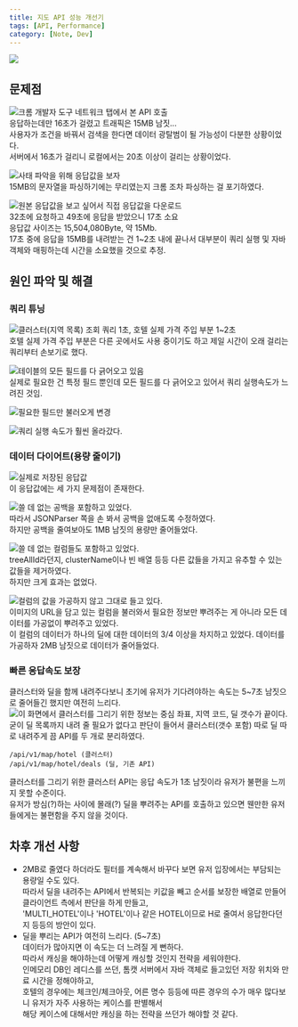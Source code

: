 ```yaml
---
title: 지도 API 성능 개선기
tags: [API, Performance]
category: [Note, Dev]
---
```

![](thumb.png)  

## 문제점
![크롬 개발자 도구 네트워크 탭에서 본 API 호출](01.png)  
응답하는데만 16초가 걸렸고 트래픽은 15MB 남짓...  
사용자가 조건을 바꿔서 검색을 한다면 데이터 광탈범이 될 가능성이 다분한 상황이었다.  
서버에서 16초가 걸리니 로컬에서는 20초 이상이 걸리는 상황이었다.  

![사태 파악을 위해 응답값을 보자](02.png)  
15MB의 문자열을 파싱하기에는 무리였는지 크롬 조차 파싱하는 걸 포기하였다.  

![원본 응답값을 보고 싶어서 직접 응답값을 다운로드](03.png)  
32초에 요청하고 49초에 응답을 받았으니 17초 소요  
응답값 사이즈는 15,504,080Byte, 약 15Mb.  
17초 중에 응답을 15MB를 내려받는 건 1~2초 내에 끝나서 대부분이 쿼리 실행 및 자바 객체와 매핑하는데 시간을 소요했을 것으로 추정.  

## 원인 파악 및 해결
### 쿼리 튜닝
![클러스터(지역 목록) 조회 쿼리 1초, 호텔 실제 가격 주입 부분 1~2초](04.png)  
호텔 실제 가격 주입 부분은 다른 곳에서도 사용 중이기도 하고 제일 시간이 오래 걸리는 쿼리부터 손보기로 했다.  

![테이블의 모든 필드를 다 긁어오고 있음](05.png)  
실제로 필요한 건 특정 필드 뿐인데 모든 필드를 다 긁어오고 있어서 쿼리 실행속도가 느려진 것임.  

![필요한 필드만 불러오게 변경](06.png)  

![쿼리 실행 속도가 훨씬 올라갔다.](07.png)  

### 데이터 다이어트(용량 줄이기)
![실제로 저장된 응답값](08.png)  
이 응답값에는 세 가지 문제점이 존재한다.

![쓸 데 없는 공백을 포함하고 있었다.](09.png)  
따라서 JSONParser 쪽을 손 봐서 공백을 없애도록 수정하였다.  
하지만 공백을 줄여보아도 1MB 남짓의 용량만 줄어들었다.  

![쓸 데 없는 컬럼들도 포함하고 있었다.](10.png)  
treeAllId라던지, clusterName이나 빈 배열 등등 다른 값들을 가지고 유추할 수 있는 값들을 제거하였다.  
하지만 크게 효과는 없었다.  

![컬럼의 값을 가공하지 않고 그대로 들고 있다.](11.png)  
이미지의 URL을 담고 있는 컬럼을 불러와서 필요한 정보만 뿌려주는 게 아니라 모든 데이터를 가공없이 뿌려주고 있었다.  
이 컬럼의 데이터가 하나의 딜에 대한 데이터의 3/4 이상을 차지하고 있었다.
데이터를 가공하자 2MB 남짓으로 데이터가 줄어들었다.  

### 빠른 응답속도 보장
클러스터와 딜을 함께 내려주다보니 초기에 유저가 기다려야하는 속도는 5~7초 남짓으로 줄어들긴 했지만 여전히 느리다.  
![이 화면에서 클러스터를 그리기 위한 정보는 중심 좌표, 지역 코드, 딜 갯수가 끝이다.](12.png)  
굳이 딜 목록까지 내려 줄 필요가 없다고 판단이 들어서 클러스터(갯수 포함) 따로 딜 따로 내려주게 끔 API를 두 개로 분리하였다.  
```
/api/v1/map/hotel (클러스터)
/api/v1/map/hotel/deals (딜, 기존 API)
```
클러스터를 그리기 위한 클러스터 API는 응답 속도가 1초 남짓이라 유저가 불편을 느끼지 못할 수준이다.  
유저가 방심(?)하는 사이에 몰래(?) 딜을 뿌려주는 API를 호출하고 있으면 웬만한 유저들에게는 불편함을 주지 않을 것이다.  

## 차후 개선 사항
* 2MB로 줄였다 하더라도 필터를 계속해서 바꾸다 보면 유저 입장에서는 부담되는 용량일 수도 있다.  
따라서 딜을 내려주는 API에서 반복되는 키값을 빼고 순서를 보장한 배열로 만들어 클라이언트 측에서 판단을 하게 만들고,  
'MULTI_HOTEL'이나 'HOTEL'이나 같은 HOTEL이므로 H로 줄여서 응답한다던지 등등의 방안이 있다.  
* 딜을 뿌리는 API가 여전히 느리다. (5~7초)  
데이터가 많아지면 이 속도는 더 느려질 게 뻔하다.  
따라서 캐싱을 해야하는데 어떻게 캐싱할 것인지 전략을 세워야한다.  
인메모리 DB인 레디스를 쓰던, 톰캣 서버에서 자바 객체로 들고있던 저장 위치와 만료 시간을 정해야하고,  
호텔의 경우에는 체크인/체크아웃, 어른 명수 등등에 따른 경우의 수가 매우 많다보니 유저가 자주 사용하는 케이스를 판별해서  
해당 케이스에 대해서만 캐싱을 하는 전략을 쓰던가 해야할 것 같다.  
